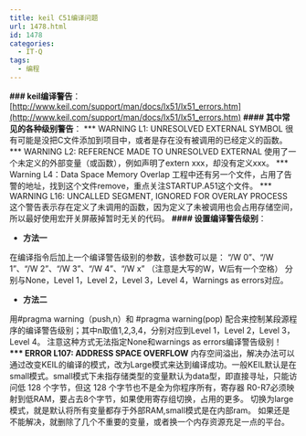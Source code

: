 ```yaml
---
title: keil C51编译问题
url: 1478.html
id: 1478
categories:
  - IT·Q
tags:
  - 编程
---
```


**\### keil编译警告**： [http://www.keil.com/support/man/docs/lx51/lx51_errors.htm](http://www.keil.com/support/man/docs/lx51/lx51_errors.htm) **\#### 其中常见的各种级别警告**： \*\*\* WARNING L1: UNRESOLVED EXTERNAL SYMBOL 很有可能是没把C文件添加到项目中，或者是存在没有被调用的已经定义的函数。 \*\*\* WARNING L2: REFERENCE MADE TO UNRESOLVED EXTERNAL 使用了一个未定义的外部变量（或函数），例如声明了extern xxx，却没有定义xxx。 \*\*\* Warning L4：Data Space Memory Overlap 工程中还有另一个文件，占用了告警的地址，找到这个文件remove，重点关注STARTUP.A51这个文件。 \*\*\* WARNING L16: UNCALLED SEGMENT, IGNORED FOR OVERLAY PROCESS 这个警告表示存在定义了未调用的函数，因为定义了未被调用也会占用存储空间，所以最好使用宏开关屏蔽掉暂时无关的代码。 **\#### 设置编译警告级别**：

*   **方法一**

在编译指令后加上一个编译警告级别的参数，该参数可以是： “/W 0”、“/W 1”、“/W 2”、“/W 3”、“/W 4”、“/W x” （注意是大写的W，W后有一个空格） 分别与None，Level 1，Level 2，Level 3，Level 4，Warnings as errors对应。

*   **方法二**

用#pragma warning（push,n）和 #pragma warning(pop) 配合来控制某段源程序的编译警告级别；其中n取值1,2,3,4，分别对应到Level 1，Level 2，Level 3，Level 4。 注意这种方式无法指定None和warnings as errors编译警告级别！ **\*\*\* ERROR L107: ADDRESS SPACE OVERFLOW** 内存空间溢出，解决办法可以通过改变KEIL的编译的模式，改为Large模式来达到编译成功。一般KEIL默认是在small模式。small模式下未指存储类型的变量默认为data型，即直接寻址，只能访问低 128 个字节，但这 128 个字节也不是全为你程序所有，寄存器 R0-R7必须映射到低RAM，要占去8个字节，如果使用寄存组切换，占用的更多。 切换为large模式，就是默认将所有变量都存于外部RAM,small模式是在内部ram。 如果还是不能解决，就删除了几个不重要的变量，或者换一个内存资源充足一点的平台。